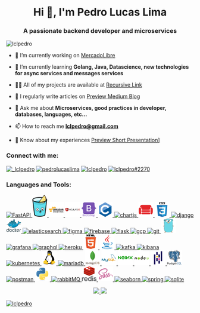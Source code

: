 <h1 align="center">Hi 👋, I'm Pedro Lucas Lima</h1>
<h3 align="center">A passionate backend developer and microservices</h3>

<p align="left"> <img src="https://komarev.com/ghpvc/?username=lclpedro&label=Profile%20views&color=0e75b6&style=flat"
    alt="lclpedro" /> </p>

- 🔭 I’m currently working on [MercadoLibre](https://www.mercadolivre.com.br/)

- 🌱 I’m currently learning **Golang, Java, Datascience, new technologies for async services and messages services**

- 👨‍💻 All of my projects are available at [Recursive Link](https://github.com/lclpedro)

- 📝 I regularly write articles on [Preview Medium Blog](https://medium.com/devtoolsbr)

- 💬 Ask me about **Microservices, good practices in developer, databases, languages, etc...**

- 📫 How to reach me **lclpedro@gmail.com**

- 📄 Know about my experiences [Preview Short
Presentation](https://www.canva.com/design/DAEWi0zY-NM/_TyFgOifi7yVPPbP_2vKyQ/view?utm_content=DAEWi0zY-NM&utm_campaign=designshare&utm_medium=link2&utm_source=sharebutton)]

<h3 align="left">Connect with me:</h3>
<p align="left">
  <a href="https://twitter.com/_lclpedro" target="blank"><img align="center"
      src="https://raw.githubusercontent.com/rahuldkjain/github-profile-readme-generator/master/src/images/icons/Social/twitter.svg"
      alt="_lclpedro" height="30" width="40" /></a>
  <a href="https://linkedin.com/in/pedrolucaslima" target="blank"><img align="center"
      src="https://raw.githubusercontent.com/rahuldkjain/github-profile-readme-generator/master/src/images/icons/Social/linked-in-alt.svg"
      alt="pedrolucaslima" height="30" width="40" /></a>
  <a href="https://medium.com/lclpedro" target="blank"><img align="center"
      src="https://raw.githubusercontent.com/rahuldkjain/github-profile-readme-generator/master/src/images/icons/Social/medium.svg"
      alt="lclpedro" height="30" width="40" /></a>
  <a href="https://discord.gg/lclpedro#2270" target="blank"><img align="center"
      src="https://raw.githubusercontent.com/rahuldkjain/github-profile-readme-generator/master/src/images/icons/Social/discord.svg"
      alt="lclpedro#2270" height="30" width="40" /></a>
</p>

<h3 align="left">Languages and Tools:</h3>
<p align="left">
  
  <a href="https://fastapi.tiangolo.com" target="_blank" rel="noreferrer">
    <img src="https://fastapi.tiangolo.com/img/logo-margin/logo-teal.png"
      alt="FastAPI" width="110" height="40" />
  </a>
  <a href="https://gin-gonic.com/docs/" target="_blank" rel="noreferrer">
    <img src="https://raw.githubusercontent.com/gin-gonic/logo/master/color.png"
      alt="Gin Framework" width="40" height="60" />
  </a>
  <a href="https://aws.amazon.com" target="_blank" rel="noreferrer">
    <img
      src="https://raw.githubusercontent.com/devicons/devicon/master/icons/amazonwebservices/amazonwebservices-original-wordmark.svg"
      alt="aws" width="40" height="40" />
  </a>
  <a href="https://angular.io" target="_blank" rel="noreferrer">
    <img src="https://raw.githubusercontent.com/devicons/devicon/master/icons/angularjs/angularjs-original-wordmark.svg"
      alt="angularjs" width="40" height="40" />
  </a>
  <a
    href="https://getbootstrap.com" target="_blank" rel="noreferrer"> <img
      src="https://raw.githubusercontent.com/devicons/devicon/master/icons/bootstrap/bootstrap-plain-wordmark.svg"
      alt="bootstrap" width="40" height="40" /> </a> <a href="https://www.cprogramming.com/" target="_blank"
    rel="noreferrer"> <img src="https://raw.githubusercontent.com/devicons/devicon/master/icons/c/c-original.svg"
      alt="c" width="40" height="40" /> </a> <a href="https://www.chartjs.org" target="_blank" rel="noreferrer"> <img
      src="https://www.chartjs.org/media/logo-title.svg" alt="chartjs" width="40" height="40" /> </a> <a
    href="https://couchdb.apache.org/" target="_blank" rel="noreferrer"> <img
      src="https://raw.githubusercontent.com/devicons/devicon/0d6c64dbbf311879f7d563bfc3ccf559f9ed111c/icons/couchdb/couchdb-original.svg"
      alt="couchdb" width="40" height="40" /> </a> <a href="https://www.w3schools.com/css/" target="_blank"
    rel="noreferrer"> <img
      src="https://raw.githubusercontent.com/devicons/devicon/master/icons/css3/css3-original-wordmark.svg" alt="css3"
      width="40" height="40" /> </a> <a href="https://www.djangoproject.com/" target="_blank" rel="noreferrer"> <img
      src="https://static.djangoproject.com/img/logos/django-logo-negative.png" alt="django"
      width="90" height="40" /> </a> <a href="https://www.docker.com/" target="_blank" rel="noreferrer"> <img
      src="https://raw.githubusercontent.com/devicons/devicon/master/icons/docker/docker-original-wordmark.svg"
      alt="docker" width="40" height="40" /> </a> <a href="https://www.elastic.co" target="_blank" rel="noreferrer">
    <img src="https://www.vectorlogo.zone/logos/elastic/elastic-icon.svg" alt="elasticsearch" width="40" height="40" />
  </a> <a href="https://www.figma.com/" target="_blank" rel="noreferrer"> <img
      src="https://www.vectorlogo.zone/logos/figma/figma-icon.svg" alt="figma" width="40" height="40" /> </a> <a
    href="https://firebase.google.com/" target="_blank" rel="noreferrer"> <img
      src="https://www.vectorlogo.zone/logos/firebase/firebase-icon.svg" alt="firebase" width="40" height="40" /> </a>
  <a href="https://flask.palletsprojects.com/" target="_blank" rel="noreferrer"> <img
      src="https://www.vectorlogo.zone/logos/pocoo_flask/pocoo_flask-icon.svg" alt="flask" width="40" height="40" />
  </a> <a href="https://cloud.google.com" target="_blank" rel="noreferrer"> <img
      src="https://www.vectorlogo.zone/logos/google_cloud/google_cloud-icon.svg" alt="gcp" width="40" height="40" />
  </a> <a href="https://git-scm.com/" target="_blank" rel="noreferrer"> <img
      src="https://www.vectorlogo.zone/logos/git-scm/git-scm-icon.svg" alt="git" width="40" height="40" /> </a> <a
    href="https://golang.org" target="_blank" rel="noreferrer"> <img
      src="https://raw.githubusercontent.com/devicons/devicon/master/icons/go/go-original.svg" alt="go" width="40"
      height="40" /> </a> <a href="https://grafana.com" target="_blank" rel="noreferrer"> <img
      src="https://www.vectorlogo.zone/logos/grafana/grafana-icon.svg" alt="grafana" width="40" height="40" /> </a> <a
    href="https://graphql.org" target="_blank" rel="noreferrer"> <img
      src="https://www.vectorlogo.zone/logos/graphql/graphql-icon.svg" alt="graphql" width="40" height="40" /> </a> <a
    href="https://heroku.com" target="_blank" rel="noreferrer"> <img
      src="https://www.vectorlogo.zone/logos/heroku/heroku-icon.svg" alt="heroku" width="40" height="40" /> </a> <a
    href="https://www.w3.org/html/" target="_blank" rel="noreferrer"> <img
      src="https://raw.githubusercontent.com/devicons/devicon/master/icons/html5/html5-original-wordmark.svg"
      alt="html5" width="40" height="40" /> </a> <a href="https://www.java.com" target="_blank" rel="noreferrer"> <img
      src="https://raw.githubusercontent.com/devicons/devicon/master/icons/java/java-original.svg" alt="java" width="40"
      height="40" /> </a> <a href="https://kafka.apache.org/" target="_blank" rel="noreferrer"> <img
      src="https://www.vectorlogo.zone/logos/apache_kafka/apache_kafka-icon.svg" alt="kafka" width="40" height="40" />
  </a> <a href="https://www.elastic.co/kibana" target="_blank" rel="noreferrer"> <img
      src="https://www.vectorlogo.zone/logos/elasticco_kibana/elasticco_kibana-icon.svg" alt="kibana" width="40"
      height="40" /> </a> <a href="https://kubernetes.io" target="_blank" rel="noreferrer"> <img
      src="https://www.vectorlogo.zone/logos/kubernetes/kubernetes-icon.svg" alt="kubernetes" width="40" height="40" />
  </a> <a href="https://www.linux.org/" target="_blank" rel="noreferrer"> <img
      src="https://raw.githubusercontent.com/devicons/devicon/master/icons/linux/linux-original.svg" alt="linux"
      width="40" height="40" /> </a> <a href="https://mariadb.org/" target="_blank" rel="noreferrer"> <img
      src="https://www.vectorlogo.zone/logos/mariadb/mariadb-icon.svg" alt="mariadb" width="40" height="40" /> </a> <a
    href="https://www.mongodb.com/" target="_blank" rel="noreferrer"> <img
      src="https://raw.githubusercontent.com/devicons/devicon/master/icons/mongodb/mongodb-original-wordmark.svg"
      alt="mongodb" width="40" height="40" /> </a> <a href="https://www.mysql.com/" target="_blank" rel="noreferrer">
    <img src="https://raw.githubusercontent.com/devicons/devicon/master/icons/mysql/mysql-original-wordmark.svg"
      alt="mysql" width="40" height="40" /> </a> <a href="https://www.nginx.com" target="_blank" rel="noreferrer"> <img
      src="https://raw.githubusercontent.com/devicons/devicon/master/icons/nginx/nginx-original.svg" alt="nginx"
      width="40" height="40" /> </a> <a href="https://nodejs.org" target="_blank" rel="noreferrer"> <img
      src="https://raw.githubusercontent.com/devicons/devicon/master/icons/nodejs/nodejs-original-wordmark.svg"
      alt="nodejs" width="40" height="40" /> </a> <a href="https://pandas.pydata.org/" target="_blank" rel="noreferrer">
    <img
      src="https://raw.githubusercontent.com/devicons/devicon/2ae2a900d2f041da66e950e4d48052658d850630/icons/pandas/pandas-original.svg"
      alt="pandas" width="40" height="40" /> </a> <a href="https://www.postgresql.org" target="_blank" rel="noreferrer">
    <img
      src="https://raw.githubusercontent.com/devicons/devicon/master/icons/postgresql/postgresql-original-wordmark.svg"
      alt="postgresql" width="40" height="40" /> </a> <a href="https://postman.com" target="_blank" rel="noreferrer">
    <img src="https://www.vectorlogo.zone/logos/getpostman/getpostman-icon.svg" alt="postman" width="40" height="40" />
  </a> <a href="https://www.python.org" target="_blank" rel="noreferrer"> <img
      src="https://raw.githubusercontent.com/devicons/devicon/master/icons/python/python-original.svg" alt="python"
      width="40" height="40" /> </a> <a href="https://www.rabbitmq.com" target="_blank" rel="noreferrer"> <img
      src="https://www.vectorlogo.zone/logos/rabbitmq/rabbitmq-icon.svg" alt="rabbitMQ" width="40" height="40" /> </a>
  <a href="https://redis.io" target="_blank" rel="noreferrer"> <img
      src="https://raw.githubusercontent.com/devicons/devicon/master/icons/redis/redis-original-wordmark.svg"
      alt="redis" width="40" height="40" /> </a> <a href="https://sass-lang.com" target="_blank" rel="noreferrer"> <img
      src="https://raw.githubusercontent.com/devicons/devicon/master/icons/sass/sass-original.svg" alt="sass" width="40"
      height="40" /> </a> <a href="https://seaborn.pydata.org/" target="_blank" rel="noreferrer"> <img
      src="https://seaborn.pydata.org/_images/logo-mark-lightbg.svg" alt="seaborn" width="40" height="40" /> </a> <a
    href="https://spring.io/" target="_blank" rel="noreferrer"> <img
      src="https://www.vectorlogo.zone/logos/springio/springio-icon.svg" alt="spring" width="40" height="40" /> </a> <a
    href="https://www.sqlite.org/" target="_blank" rel="noreferrer"> <img
      src="https://www.vectorlogo.zone/logos/sqlite/sqlite-icon.svg" alt="sqlite" width="40" height="40" /> </a>
</p>

<div align="center">
  <a href="https://github.com/lclpedro">
  <img height="180em" src="https://github-readme-stats.vercel.app/api?username=lclpedro&show_icons=true&theme=dark&include_all_commits=true&count_private=true"/>
  <img height="180em" src="https://github-readme-stats.vercel.app/api/top-langs/?username=lclpedro&layout=compact&langs_count=7&theme=dark"/>
</div>
<p><img align="center" src="https://github-readme-streak-stats.herokuapp.com/?user=lclpedro&theme=dark" alt="lclpedro" /></p>
